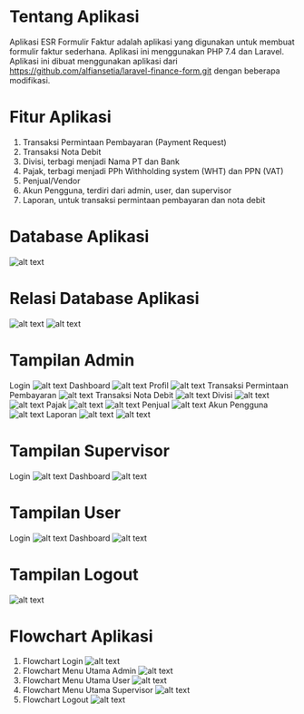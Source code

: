 # Tentang Aplikasi
Aplikasi ESR Formulir Faktur adalah aplikasi yang digunakan untuk membuat formulir faktur sederhana. Aplikasi ini menggunakan PHP 7.4 dan Laravel.
Aplikasi ini dibuat menggunakan aplikasi dari https://github.com/alfiansetia/laravel-finance-form.git dengan beberapa modifikasi.
# Fitur Aplikasi
1. Transaksi Permintaan Pembayaran (Payment Request)
2. Transaksi Nota Debit
3. Divisi, terbagi menjadi Nama PT dan Bank
4. Pajak, terbagi menjadi PPh Withholding system (WHT) dan PPN (VAT)
5. Penjual/Vendor
6. Akun Pengguna, terdiri dari admin, user, dan supervisor
7. Laporan, untuk transaksi permintaan pembayaran dan nota debit
# Database Aplikasi
![alt text](https://github.com/sintadwinugrahani/SistemInformasiAkuntansi-ESR-Form-Faktur/blob/main/screenshots/Database.png?raw=true)
# Relasi Database Aplikasi
![alt text](https://github.com/sintadwinugrahani/SistemInformasiAkuntansi-ESR-Form-Faktur/blob/main/Database/relasi%20database%201.png?raw=true)
![alt text](https://github.com/sintadwinugrahani/SistemInformasiAkuntansi-ESR-Form-Faktur/blob/main/Database/relasi%20database%202.png?raw=true)
# Tampilan Admin
Login
![alt text](https://github.com/sintadwinugrahani/SistemInformasiAkuntansi-ESR-Form-Faktur/blob/main/screenshots/Login%20admin.png?raw=true)
Dashboard
![alt text](https://github.com/sintadwinugrahani/SistemInformasiAkuntansi-ESR-Form-Faktur/blob/main/screenshots/dashboard%20admin%201.png?raw=true)
Profil
![alt text](https://github.com/sintadwinugrahani/SistemInformasiAkuntansi-ESR-Form-Faktur/blob/main/screenshots/profile.png?raw=true)
Transaksi Permintaan Pembayaran
![alt text](https://github.com/sintadwinugrahani/SistemInformasiAkuntansi-ESR-Form-Faktur/blob/main/screenshots/Payment%20request.png?raw=true)
Transaksi Nota Debit
![alt text](https://github.com/sintadwinugrahani/SistemInformasiAkuntansi-ESR-Form-Faktur/blob/main/screenshots/Debit%20note%201.png?raw=true)
Divisi
![alt text](https://github.com/sintadwinugrahani/SistemInformasiAkuntansi-ESR-Form-Faktur/blob/main/screenshots/divisi%20nama.png?raw=true)
![alt text](https://github.com/sintadwinugrahani/SistemInformasiAkuntansi-ESR-Form-Faktur/blob/main/screenshots/bank.png?raw=true)
Pajak
![alt text](https://github.com/sintadwinugrahani/SistemInformasiAkuntansi-ESR-Form-Faktur/blob/main/screenshots/pajak%20wht.png?raw=true)
![alt text](https://github.com/sintadwinugrahani/SistemInformasiAkuntansi-ESR-Form-Faktur/blob/main/screenshots/pajak%20ppn.png?raw=true)
Penjual
![alt text](https://github.com/sintadwinugrahani/SistemInformasiAkuntansi-ESR-Form-Faktur/blob/main/screenshots/penjual.png?raw=true)
Akun Pengguna
![alt text](https://github.com/sintadwinugrahani/SistemInformasiAkuntansi-ESR-Form-Faktur/blob/main/screenshots/akun%20pengguna.png?raw=true)
Laporan
![alt text](https://github.com/sintadwinugrahani/SistemInformasiAkuntansi-ESR-Form-Faktur/blob/main/screenshots/laporan%20pr.png?raw=true)
![alt text](https://github.com/sintadwinugrahani/SistemInformasiAkuntansi-ESR-Form-Faktur/blob/main/screenshots/laporan%20dn.png?raw=true)
# Tampilan Supervisor
Login
![alt text](https://github.com/sintadwinugrahani/SistemInformasiAkuntansi-ESR-Form-Faktur/blob/main/screenshots/Login%20supervisor.png?raw=true)
Dashboard
![alt text](https://github.com/sintadwinugrahani/SistemInformasiAkuntansi-ESR-Form-Faktur/blob/main/screenshots/Dashboard%20supervisor.png?raw=true)
# Tampilan User
Login
![alt text](https://github.com/sintadwinugrahani/SistemInformasiAkuntansi-ESR-Form-Faktur/blob/main/screenshots/login%20user.png?raw=true)
Dashboard
![alt text](https://github.com/sintadwinugrahani/SistemInformasiAkuntansi-ESR-Form-Faktur/blob/main/screenshots/dashboard%20user.png?raw=true)
# Tampilan Logout
![alt text](https://github.com/sintadwinugrahani/SistemInformasiAkuntansi-ESR-Form-Faktur/blob/main/screenshots/Logout.png?raw=true)
# Flowchart Aplikasi
1. Flowchart Login
![alt text](https://github.com/sintadwinugrahani/SistemInformasiAkuntansi-ESR-Form-Faktur/blob/main/screenshots/Flowchart%20login.png?raw=true)
2. Flowchart Menu Utama Admin
![alt text](https://github.com/sintadwinugrahani/SistemInformasiAkuntansi-ESR-Form-Faktur/blob/main/screenshots/Flowchart%20Admin.png?raw=true)
3. Flowchart Menu Utama User
![alt text](https://github.com/sintadwinugrahani/SistemInformasiAkuntansi-ESR-Form-Faktur/blob/main/screenshots/Flowchart%20user.png?raw=true)
4. Flowchart Menu Utama Supervisor
![alt text](https://github.com/sintadwinugrahani/SistemInformasiAkuntansi-ESR-Form-Faktur/blob/main/screenshots/Flowchart%20supervisor.png?raw=true)
5. Flowchart Logout
![alt text](https://github.com/sintadwinugrahani/SistemInformasiAkuntansi-ESR-Form-Faktur/blob/main/screenshots/Flowchart%20Logout.png?raw=true)
